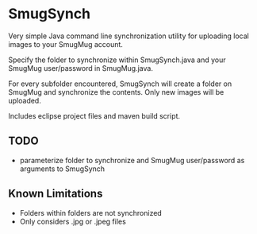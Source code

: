 SmugSynch
=========

Very simple Java command line synchronization utility for uploading local images to your SmugMug account.

Specify the folder to synchronize within SmugSynch.java and your SmugMug user/password in SmugMug.java.

For every subfolder encountered, SmugSynch will create a folder on SmugMug and synchronize the contents.  Only new images will be uploaded.

Includes eclipse project files and maven build script.

TODO
----

* parameterize folder to synchronize and SmugMug user/password as arguments to SmugSynch

Known Limitations
-----------------

* Folders within folders are not synchronized
* Only considers .jpg or .jpeg files
